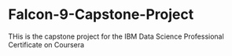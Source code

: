 # Falcon-9-Capstone-Project
THis is the capstone project for the IBM Data Science Professional Certificate on Coursera 
